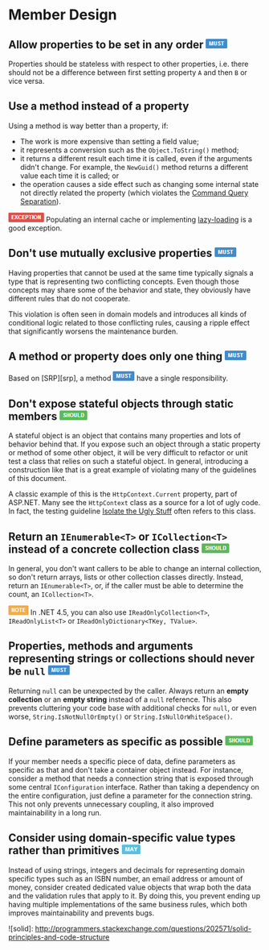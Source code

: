 # Member Design #

## Allow properties to be set in any order ![](imgs/must.png) ##

Properties should be stateless with respect to other properties, i.e. there should not be a difference between first setting property `A` and then `B` or vice versa.


## Use a method instead of a property ##

Using a method is way better than a property, if:

* The work is more expensive than setting a field value;
* it represents a conversion such as the `Object.ToString()` method;
* it returns a different result each time it is called, even if the arguments didn't change. For example, the `NewGuid()` method returns a different value each time it is called; or
* the operation causes a side effect such as changing some internal state not directly related the property (which violates the [Command Query Separation](http://martinfowler.com/bliki/CommandQuerySeparation.html)).

![EXCEPTION](imgs/exception.png) Populating an internal cache or implementing [lazy-loading](http://www.martinfowler.com/eaaCatalog/lazyLoad.html) is a good exception.


## Don't use mutually exclusive properties ![](imgs/must.png) ##

Having properties that cannot be used at the same time typically signals a type that is representing two conflicting concepts. Even though those concepts may share some of the behavior and state, they obviously have different rules that do not cooperate.

This violation is often seen in domain models and introduces all kinds of conditional logic related to those conflicting rules, causing a ripple effect that significantly worsens the maintenance burden.


## A method or property does only one thing ![](imgs/must.png) ##

Based on [SRP][srp], a method ![MUST](imgs/must.png) have a single responsibility.


## Don't expose stateful objects through static members ![](imgs/should.png) ##

A stateful object is an object that contains many properties and lots of behavior behind that. If you expose such an object through a static property or method of some other object, it will be very difficult to refactor or unit test a class that relies on such a stateful object. In general, introducing a construction like that is a great example of violating many of the guidelines of this document.

A classic example of this is the `HttpContext.Current` property, part of ASP.NET. Many see the `HttpContext` class as a source for a lot of ugly code. In fact, the testing guideline [Isolate the Ugly Stuff](http://msdn.microsoft.com/en-us/magazine/dd263069.aspx#id0070015) often refers to this class.


## Return an `IEnumerable<T>` or `ICollection<T>` instead of a concrete collection class ![](imgs/should.png) ##

In general, you don't want callers to be able to change an internal collection, so don't return arrays, lists or other collection classes directly. Instead, return an `IEnumerable<T>`, or, if the caller must be able to determine the count, an `ICollection<T>`.

![NOTE](imgs/note.png) In .NET 4.5, you can also use `IReadOnlyCollection<T>`, `IReadOnlyList<T>` or `IReadOnlyDictionary<TKey, TValue>`.


## Properties, methods and arguments representing strings or collections should never be `null` ![](imgs/must.png) ##

Returning `null` can be unexpected by the caller. Always return an **empty collection** or an **empty string** instead of a `null` reference. This also prevents cluttering your code base with additional checks for `null`, or even worse, `String.IsNotNullOrEmpty()` or `String.IsNullOrWhiteSpace()`.


## Define parameters as specific as possible ![](imgs/should.png) ##

If your member needs a specific piece of data, define parameters as specific as that and don't take a container object instead. For instance, consider a method that needs a connection string that is exposed through some central `IConfiguration` interface. Rather than taking a dependency on the entire configuration, just define a parameter for the connection string. This not only prevents unnecessary coupling, it also improved maintainability in a long run.


## Consider using domain-specific value types rather than primitives ![](imgs/may.png) ##

Instead of using strings, integers and decimals for representing domain specific types such as an ISBN number, an email address or amount of money, consider created dedicated value objects that wrap both the data and the validation rules that apply to it. By doing this, you prevent ending up having multiple implementations of the same business rules, which both improves maintainability and prevents bugs.


![solid]: http://programmers.stackexchange.com/questions/202571/solid-principles-and-code-structure